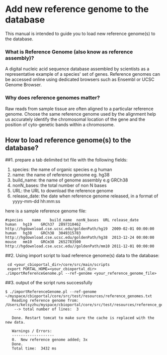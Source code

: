# Add new reference genome to the database
This manual is intended to guide you to load new reference genome(s) to the database. 

### What is **Reference Genome** (also know as reference assembly)?
A digital nucleic acid sequence database assembled by scientists as a representative example of a species' set of genes. Reference genomes can be accessed online using dedicated browsers such as Ensembl or UCSC Genome Browser. 

### Why does reference genomes matter?
Raw reads from sample tissue are often aligned to a particular reference genome. Choose the same reference genome used by the alignment help us accurately identify the chromosomal location of the gene and the position of cyto-genetic bands within a chromosome. 

## How to load reference genome(s) to the database?

##1. prepare a tab delimited txt file with the following fields:
1. species: the name of organic species e.g human
2. name: the name of reference genome eg. hg38
3. build_name: the name of genome assembly e.g GRCh38
4. nonN_bases: the total number of non N bases
5. URL: the URL to download the reference genome 
6. release_date: the date when reference genome released, in a format of yyyy-mm-dd hh:mm:ss

here is a sample reference genome file:
```
#species	name	build_name	nonN_bases	URL	release_date
human	hg19	GRCh37	2897310462	http://hgdownload.cse.ucsc.edu/goldenPath/hg19	2009-02-01 00:00:00
human	hg38	GRCh38	3049315783	http://hgdownload.cse.ucsc.edu/goldenPath/hg38	2013-12-24 00:00:00
mouse	mm10	GRCm38	2652783500	http://hgdownload.cse.ucsc.edu//goldenPath/mm10	2011-12-01 00:00:00
```
##2. Using import script to load reference genome(s) data to the database:
```
 cd <your_cbioportal_dir>/core/src/main/scripts
 export PORTAL_HOME=<your_cbioportal_dir>
./importReferenceGenome.pl --ref-genome <your_reference_genome_file>
```
##3. output of the script runs successfully
```
$ ./importReferenceGenome.pl --ref-genome ~/myspace/cbioportal/core/src/test/resources/reference_genomes.txt
   Reading reference genome from:  /Users/kelsyzhu/myspace/cbioportal/core/src/test/resources/reference_genomes.txt
    --> total number of lines:  3
   
   Done. Restart tomcat to make sure the cache is replaced with the new data.
   
   Warnings / Errors:
   -------------------
   0.  New reference genome added; 3x
   Done.
   Total time:  3432 ms

```
